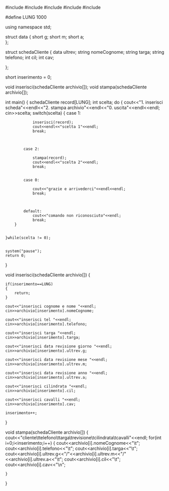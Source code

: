 #include <iostream>
#include <cstdlib>
#include <ctime>
#include <cmath>
#include <string>

#define LUNG 1000

using namespace std;

struct data
{
	short g;
	short m;
	short a;	
};

struct schedaCliente
{
	data ultrev;
	string nomeCognome;
	string targa;
	string telefono;
	int cil;
	int cav;
	
};

short inserimento = 0;

void inserisci(schedaCliente archivio[]);
void stampa(schedaCliente archivio[]);

int main()
{
	schedaCliente record[LUNG];
	int scelta;
	do
	{
		cout<<"1. inserisci scheda"<<endl<<"2. stampa archivio"<<endl<<"0. uscita"<<endl<<endl;
		cin>>scelta;
		switch(scelta)
		{
			case 1:
				
				inserisci(record);
				cout<<endl<<"scelta 1"<<endl;
				break;
		
		
		
			case 2:
				
				stampa(record);
				cout<<endl<<"scelta 2"<<endl;
				break;
		
		
			case 0:
				
				cout<<"grazie e arrivederci"<<endl<<endl;
				break;
				
				
				
			default:
				cout<<"comando non riconosciuto"<<endl;
				break;
		}
		
		
	}while(scelta != 0);
	
	
	system("pause");
	return 0;
}

void inserisci(schedaCliente archivio[])
{
	
	if(inserimento==LUNG)
	{
		return;
	}
	
	cout<<"inserisci cognome e nome "<<endl;
	cin>>archivio[inserimento].nomeCognome;
	
	cout<<"inserisci tel "<<endl;
	cin>>archivio[inserimento].telefono;
	
	cout<<"inserisci targa "<<endl;
	cin>>archivio[inserimento].targa;
	
	cout<<"inserisci data revisione giorno "<<endl;
	cin>>archivio[inserimento].ultrev.g;
	
	cout<<"inserisci data revisione mese "<<endl;
	cin>>archivio[inserimento].ultrev.m;
	
	cout<<"inserisci data revisione anno "<<endl;
	cin>>archivio[inserimento].ultrev.a;
	
	cout<<"inserisci cilindrata "<<endl;
	cin>>archivio[inserimento].cil;
	
	cout<<"inserisci cavalli "<<endl;
	cin>>archivio[inserimento].cav;
	
	inserimento++;
}

void stampa(schedaCliente archivio[])
{
	cout<<"cliente\ttelefono\ttarga\trevisione\tcilindrata\tcavalli"<<endl;
	for(int i=0;i<inserimento;i++)
	{
		cout<<archivio[i].nomeCognome<<"\t";
		cout<<archivio[i].telefono<<"\t";
		cout<<archivio[i].targa<<"\t";
		cout<<archivio[i].ultrev.g<<"/"<<archivio[i].ultrev.m<<"/"<<archivio[i].ultrev.a<<"\t";
		cout<<archivio[i].cil<<"\t";
		cout<<archivio[i].cav<<"\n";
		
	}
}
